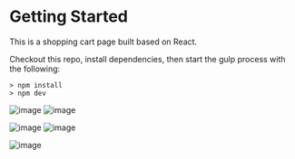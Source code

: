# Getting Started
This is a shopping cart page built based on React.

Checkout this repo, install dependencies, then start the gulp process with the following:
```
> npm install
> npm dev
```

![image](https://github.com/johnnyhsu1106/react-shopping-cart/assets/18588513/67d46817-6231-4c5d-ad32-6edea8afc4c3)
![image](https://github.com/johnnyhsu1106/react-shopping-cart/assets/18588513/fdc19196-526e-429b-a408-41596837c591)

![image](https://github.com/johnnyhsu1106/react-shopping-cart/assets/18588513/76ea2bad-385b-4884-88e8-9c6c759db897)
![image](https://github.com/johnnyhsu1106/react-shopping-cart/assets/18588513/60c5f68e-5e66-4286-9d85-97530832e1b5)

![image](https://github.com/johnnyhsu1106/react-shopping-cart/assets/18588513/898b6e12-c2d8-4de4-b9ff-a4e711cf73cf)
